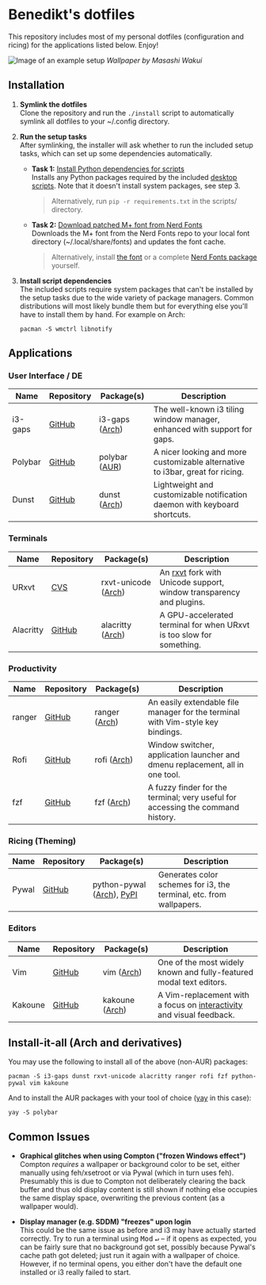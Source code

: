 # Benedikt's dotfiles

This repository includes most of my personal dotfiles (configuration and ricing)
for the applications listed below. Enjoy!

![Image of an example setup](preview.png "An example setup")
*Wallpaper by Masashi Wakui*


## Installation

1.  **Symlink the dotfiles**  
    Clone the repository and run the `./install` script to automatically
    symlink all dotfiles to your ~/.config directory.

2.  **Run the setup tasks**  
    After symlinking, the installer will ask whether to run the included
    setup tasks, which can set up some dependencies automatically.

    *   **Task 1:** [Install Python dependencies for scripts](/setup-tasks/install-pip)  
        Installs any Python packages required by the included
        [desktop scripts](https://gitlab.com/BVollmerhaus/scripts).
        Note that it doesn't install system packages, see step 3.
        > Alternatively, run `pip -r requirements.txt` in the scripts/ directory.

    *   **Task 2:** [Download patched M+ font from Nerd Fonts](/setup-tasks/install-fonts)  
        Downloads the M+ font from the Nerd Fonts repo to your local font
        directory (~/.local/share/fonts) and updates the font cache.
        > Alternatively, install [the font](https://github.com/ryanoasis/nerd-fonts/tree/master/patched-fonts/MPlus)
        or a complete [Nerd Fonts package](https://aur.archlinux.org/packages/nerd-fonts-complete/) yourself.

3.  **Install script dependencies**  
    The included scripts require system packages that can't be installed
    by the setup tasks due to the wide variety of package managers.
    Common distributions will most likely bundle them but for everything
    else you'll have to install them by hand. For example on Arch:
    ```shell
    pacman -S wmctrl libnotify
    ```


## Applications

### User Interface / DE
| Name | Repository | Package(s) | Description |
| ---- | ---------- | ---------- | ----------- |
| i3-gaps | [GitHub](https://github.com/Airblader/i3) | i3-gaps ([Arch](https://www.archlinux.org/packages/community/x86_64/i3-gaps/)) | The well-known i3 tiling window manager, enhanced with support for gaps.
| Polybar | [GitHub](https://github.com/jaagr/polybar) | polybar ([AUR](https://aur.archlinux.org/packages/polybar/)) | A nicer looking and more customizable alternative to i3bar, great for ricing.
| Dunst | [GitHub](https://github.com/dunst-project/dunst) | dunst ([Arch](https://www.archlinux.org/packages/community/x86_64/dunst/)) | Lightweight and customizable notification daemon with keyboard shortcuts.

### Terminals
| Name | Repository | Package(s) | Description |
| ---- | ---------- | ---------- | ----------- |
| URxvt | [CVS](http://cvs.schmorp.de/rxvt-unicode/) | rxvt-unicode ([Arch](https://www.archlinux.org/packages/community/x86_64/rxvt-unicode/)) | An [rxvt](http://rxvt.sourceforge.net/) fork with Unicode support, window transparency and plugins.
| Alacritty | [GitHub](https://github.com/jwilm/alacritty) | alacritty ([Arch](https://www.archlinux.org/packages/community/x86_64/alacritty/)) | A GPU-accelerated terminal for when URxvt is too slow for something.

### Productivity
| Name | Repository | Package(s) | Description |
| ---- | ---------- | ---------- | ----------- |
| ranger | [GitHub](https://github.com/ranger/ranger) | ranger ([Arch](https://www.archlinux.org/packages/community/any/ranger/)) | An easily extendable file manager for the terminal with Vim-style key bindings.
| Rofi | [GitHub](https://github.com/DaveDavenport/rofi) | rofi ([Arch](https://www.archlinux.org/packages/community/x86_64/rofi/)) | Window switcher, application launcher and dmenu replacement, all in one tool.
| fzf | [GitHub](https://github.com/junegunn/fzf) | fzf ([Arch](https://www.archlinux.org/packages/community/x86_64/fzf/)) | A fuzzy finder for the terminal; very useful for accessing the command history.

### Ricing (Theming)
| Name | Repository | Package(s) | Description |
| ---- | ---------- | ---------- | ----------- |
| Pywal | [GitHub](https://github.com/dylanaraps/pywal) | python-pywal ([Arch](https://www.archlinux.org/packages/community/any/python-pywal/)), [PyPI](https://pypi.org/project/pywal/) | Generates color schemes for i3, the terminal, etc. from wallpapers.

### Editors
| Name | Repository | Package(s) | Description |
| ---- | ---------- | ---------- | ----------- |
| Vim | [GitHub](https://github.com/vim/vim) | vim ([Arch](https://www.archlinux.org/packages/extra/x86_64/vim/)) | One of the most widely known and fully-featured modal text editors.
| Kakoune | [GitHub](https://github.com/mawww/kakoune) | kakoune ([Arch](https://www.archlinux.org/packages/community/x86_64/)) | A Vim-replacement with a focus on [interactivity](http://kakoune.org/why-kakoune/why-kakoune.html) and visual feedback.


## Install-it-all (Arch and derivatives)

You may use the following to install all of the above (non-AUR) packages:
```shell
pacman -S i3-gaps dunst rxvt-unicode alacritty ranger rofi fzf python-pywal vim kakoune
```

And to install the AUR packages with your tool of choice
([yay](https://aur.archlinux.org/packages/yay/) in this case):
```shell
yay -S polybar
```


## Common Issues

*   **Graphical glitches when using Compton ("frozen Windows effect")**  
Compton *requires* a wallpaper or background color to be set, either manually
using feh/xsetroot or via Pywal (which in turn uses feh). Presumably this is
due to Compton not deliberately clearing the back buffer and thus old display
content is still shown if nothing else occupies the same display space,
overwriting the previous content (as a wallpaper would).

*   **Display manager (e.g. SDDM) "freezes" upon login**  
This could be the same issue as before and i3 may have actually started
correctly. Try to run a terminal using <kbd>Mod</kbd> <kbd>↵</kbd> – if it
opens as expected, you can be fairly sure that no background got set, possibly
because Pywal's cache path got deleted; just run it again with a wallpaper of
choice. However, if no terminal opens, you either don't have the default one
installed or i3 really failed to start.
